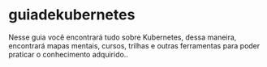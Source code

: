 # guiadekubernetes
Nesse guia você encontrará tudo sobre Kubernetes, dessa maneira, encontrará mapas mentais, cursos, trilhas e outras ferramentas para poder praticar o conhecimento adquirido..
